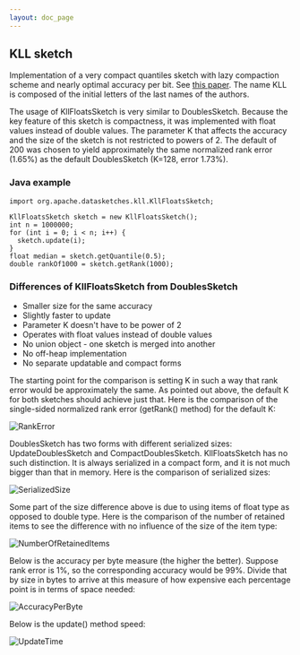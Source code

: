 ```yaml
---
layout: doc_page
---
```

<!--
    Licensed to the Apache Software Foundation (ASF) under one
    or more contributor license agreements.  See the NOTICE file
    distributed with this work for additional information
    regarding copyright ownership.  The ASF licenses this file
    to you under the Apache License, Version 2.0 (the
    "License"); you may not use this file except in compliance
    with the License.  You may obtain a copy of the License at

      http://www.apache.org/licenses/LICENSE-2.0

    Unless required by applicable law or agreed to in writing,
    software distributed under the License is distributed on an
    "AS IS" BASIS, WITHOUT WARRANTIES OR CONDITIONS OF ANY
    KIND, either express or implied.  See the License for the
    specific language governing permissions and limitations
    under the License.
-->
## KLL sketch

Implementation of a very compact quantiles sketch with lazy compaction scheme and nearly optimal accuracy per bit.
See <a href="https://arxiv.org/abs/1603.05346v2">this paper</a>.
The name KLL is composed of the initial letters of the last names of the authors.

The usage of KllFloatsSketch is very similar to DoublesSketch. Because the key feature of this sketch is compactness, it was implemented with float values instead of double values.
The parameter K that affects the accuracy and the size of the sketch is not restricted to powers of 2.
The default of 200 was chosen to yield approximately the same normalized rank error (1.65%) as the default DoublesSketch (K=128, error 1.73%). 

### Java example

```
import org.apache.datasketches.kll.KllFloatsSketch;

KllFloatsSketch sketch = new KllFloatsSketch();
int n = 1000000;
for (int i = 0; i < n; i++) {
  sketch.update(i);
}
float median = sketch.getQuantile(0.5);
double rankOf1000 = sketch.getRank(1000);
```

### Differences of KllFloatsSketch from DoublesSketch

* Smaller size for the same accuracy
* Slightly faster to update
* Parameter K doesn't have to be power of 2
* Operates with float values instead of double values
* No union object - one sketch is merged into another
* No off-heap implementation
* No separate updatable and compact forms

The starting point for the comparison is setting K in such a way that rank error would be approximately the same. As pointed out above, the default K for both sketches should achieve just that. Here is the comparison of the single-sided normalized rank error (getRank() method) for the default K:

<img class="doc-img-full" src="{{site.docs_img_dir}}/quantiles/kll200-vs-ds128-rank-error.png" alt="RankError" />

DoublesSketch has two forms with different serialized sizes: UpdateDoublesSketch and CompactDoublesSketch. KllFloatsSketch has no such distinction. It is always serialized in a compact form, and it is not much bigger than that in memory. Here is the comparison of serialized sizes:

<img class="doc-img-full" src="{{site.docs_img_dir}}/quantiles/kll200-vs-ds128-size.png" alt="SerializedSize" />

Some part of the size difference above is due to using items of float type as opposed to double type. Here is the comparison of the number of retained items to see the difference with no influence of the size of the item type:

<img class="doc-img-full" src="{{site.docs_img_dir}}/quantiles/kll200-vs-ds128-items.png" alt="NumberOfRetainedItems" />

Below is the accuracy per byte measure (the higher the better). Suppose rank error is 1%, so the corresponding accuracy would be 99%. Divide that by size in bytes to arrive at this measure of how expensive each percentage point is in terms of space needed:

<img class="doc-img-full" src="{{site.docs_img_dir}}/quantiles/kll200-vs-ds128-accuracy-per-byte-log.png" alt="AccuracyPerByte" />

Below is the update() method speed:

<img class="doc-img-full" src="{{site.docs_img_dir}}/quantiles/kll200-vs-ds128-update.png" alt="UpdateTime" />
